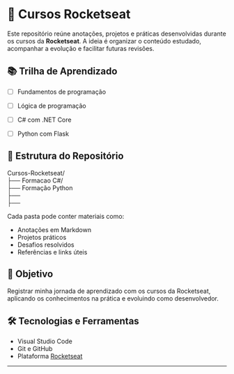 # 🚀 Cursos Rocketseat

Este repositório reúne anotações, projetos e práticas desenvolvidas durante os cursos da **Rocketseat**. A ideia é organizar o conteúdo estudado, acompanhar a evolução e facilitar futuras revisões.

## 📚 Trilha de Aprendizado

- [ ] Fundamentos de programação
- [ ] Lógica de programação
- [ ] C# com .NET Core
- [ ] Python com Flask


## 📁 Estrutura do Repositório
Cursos-Rocketseat/<br>
├── Formacao C#/<br>
├── Formação Python<br>
├──<br>
├──<br>


Cada pasta pode conter materiais como:

- Anotações em Markdown
- Projetos práticos
- Desafios resolvidos
- Referências e links úteis

## 🧠 Objetivo

Registrar minha jornada de aprendizado com os cursos da Rocketseat, aplicando os conhecimentos na prática e evoluindo como desenvolvedor.

## 🛠️ Tecnologias e Ferramentas

- Visual Studio Code
- Git e GitHub
- Plataforma [Rocketseat](https://www.rocketseat.com.br/?utm_source=google&utm_medium=cpc&utm_campaign=lead&utm_term=perpetuo&utm_content=institucional-lead-home-texto-lead-brandkws-none-none-institucional-none-none-br-google&gad_source=1&gad_campaignid=21868326911&gclid=Cj0KCQjwxdXBBhDEARIsAAUkP6g-0gkvzAJjekC3EVvQ7PtCiDg-ofbc__xg6oSkN9o8Frr1qbaTgcUaArG3EALw_wcB)

---
